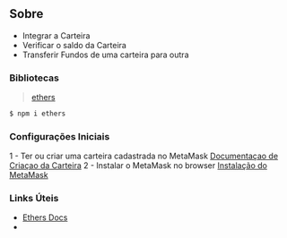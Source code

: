 # 


## Sobre

* Integrar a Carteira 
* Verificar o saldo da Carteira 
* Transferir Fundos de uma carteira para outra




### Bibliotecas 

> [ethers](https://www.npmjs.com/package/ethers)


```bash
$ npm i ethers
```

### Configurações Iniciais

1 - Ter ou criar uma carteira cadastrada no MetaMask [Documentaçao de Criaçao da Carteira]()
2 - Instalar o MetaMask no browser [Instalação do MetaMask]()





### Links Úteis

* [Ethers Docs](https://docs.ethers.io/v5/)
* 